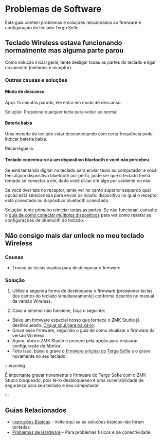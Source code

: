 # Problemas de Software

Este guia contém problemas e soluções relacionados ao firmware e configuração do teclado Tergo Sofle.

## Teclado Wireless estava funcionando normalmente mas alguma parte parou

Como solução inicial geral, tente desligar todas as partes do teclado e ligar novamente (metades e receptor).

### Outras causas e soluções

#### Modo de descanso

Após 15 minutos parado, ele entra em modo de descanso.

Solução: Pressione qualquer tecla para voltar ao normal.

#### Bateria baixa

Uma metade do teclado estar desconectando com certa frequência pode indicar bateria baixa.

Recarregue-a.

#### Teclado conectou-se a um dispositivo bluetooth e você não percebeu

Se está tentando digitar no teclado para enviar texto ao computador e você tem algum dispositivo bluetooth por perto, pode ser que o teclado tenha tentado se conectar a ele, dado você clicar em algo por acidente ou não.

Se você tiver tela no receptor, tente ver no canto superior esquerdo qual opção está selecionada para enviar os inputs: dispositivo no qual o receptor está conectado ou dispositivo bluetooth conectado.

Solução: tente primeiro reiniciar todas as partes. Se não funcionar, consulte o [guia de como conectar múltiplos dispositivos](../../guias/especifico_versao_wireless/COMO_CONECTAR_MULTIPLOS_DISPOSITIVOS.md) para ver como resetar as configurações de bluetooth do teclado.

## Não consigo mais dar unlock no meu teclado Wireless

### Causas

- Trocou as teclas usadas para desbloquear o firmware

### Solução

1. Utilize a segunda forma de desbloquear o firmware (pressionar teclas dos cantos do teclado simultaneamente) conforme descrito no manual da versão Wireless.

2. Caso a anterior não funcione, faça o seguinte:
- Baixe um firmware especial nosso que fornece o ZMK Studio já desbloqueado. [Clique aqui para baixá-lo](https://drive.google.com/file/d/10Cg9ifkHMFN5sqUrocjji1m3S-rXUi6Z/view?usp=sharing).
- Grave esse firmware, seguindo o guia de como atualizar o firmware da versão Wireless.
- Agora, abra o ZMK Studio e procure pela opção para restaurar configuração de fábrica.
- Feito isso, baixe e grave o [firmware original do Tergo Sofle](https://github.com/TergoTeclados/zmk-config-tergo-sofle/releases) e o grave novamente no seu teclado.

:::warning

É importante gravar novamente o firmware do Tergo Sofle com o ZMK Studio bloqueado, pois tê-lo desbloqueado é uma vulnerabilidade de segurança para seu teclado e seu computador.

:::

## Guias Relacionados

- [Instruções Básicas](../README.md) - Volte aqui se as soluções básicas não foram tentadas
- [Problemas de Hardware](../hardware/README.md) - Para problemas físicos e de conectividade
